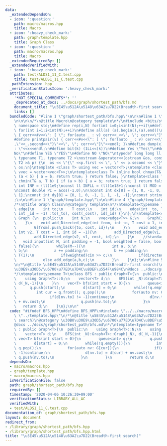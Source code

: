 ```yaml
---
data:
  _extendedDependsOn:
  - icon: ':question:'
    path: macro/macros.hpp
    title: Macro
  - icon: ':heavy_check_mark:'
    path: graph/template.hpp
    title: Graph Class
  - icon: ':question:'
    path: macro/macros.hpp
    title: Macro
  _extendedRequiredBy: []
  _extendedVerifiedWith:
  - icon: ':heavy_check_mark:'
    path: test/ALDS1_11_C.test.cpp
    title: test/ALDS1_11_C.test.cpp
  _pathExtension: hpp
  _verificationStatusIcon: ':heavy_check_mark:'
  attributes:
    '*NOT_SPECIAL_COMMENTS*': ''
    _deprecated_at_docs: ../docs/graph/shortest_path/bfs.md
    document_title: "\u5E45\u512A\u5148\u63A2\u7D22(Breadth-first search)"
    links: []
  bundledCode: "#line 1 \"graph/shortest_path/bfs.hpp\"\n\n\n#line 1 \"macro/macros.hpp\"\
    \n\n\n\n/*\n@title Macro\n@category template\n*/\n#include <bits/stdc++.h>\nusing\
    \ namespace std;\n#define rep(i,N) for(int i=0;i<int(N);++i)\n#define rep1(i,N)\
    \ for(int i=1;i<int(N);++i)\n#define all(a) (a).begin(),(a).end()\n#define print(v)\
    \ { cerr<<#v<<\": [ \"; for(auto _ : v) cerr<<_<<\", \"; cerr<<\"]\"<<endl; }\n\
    #define printpair(v) { cerr<<#v<<\": [ \"; for(auto _ : v) cerr<<\"{\"<<_.first<<\"\
    ,\"<<_.second<<\"}\"<<\", \"; cerr<<\"]\"<<endl; }\n#define dump(x) cerr<<#x<<\"\
    : \"<<x<<endl;\n#define bit(k) (1LL<<(k))\n#define Yes \"Yes\"\n#define No \"\
    No\"\n#define YES \"YES\"\n#define NO \"NO\"\ntypedef long long ll;\n\ntemplate<\
    \ typename T1, typename T2 >\nostream &operator<<(ostream &os, const pair< T1,\
    \ T2 >& p) {\n  os << \"{\" <<p.first << \", \" << p.second << \"}\";\n  return\
    \ os;\n}\ntemplate <class T> using vec = vector<T>;\ntemplate <class T> using\
    \ vvec = vector<vec<T>>;\n\ntemplate<class T> inline bool chmax(T& a, T b) { if\
    \ (a < b) { a = b; return true; } return false; }\ntemplate<class T> inline bool\
    \ chmin(T& a, T b) { if (a > b) { a = b; return true; } return false; }\n\nconst\
    \ int INF = (ll)1e9;\nconst ll INFLL = (ll)1e18+1;\nconst ll MOD = (ll)1e9+7;\n\
    \nconst double PI = acos(-1.0);\n\nconst int dx[8] = {1, 0, -1, 0, 1, -1, -1,\
    \ 1};\nconst int dy[8] = {0, 1, 0, -1, 1, 1, -1, -1};\nconst string dir = \"DRUL\"\
    ;\n\n\n#line 1 \"graph/template.hpp\"\n\n\n#line 4 \"graph/template.hpp\"\n\n\
    /*\n@title Graph Class\n@category template\n*/\ntemplate<typename T = int>\nstruct\
    \ edge{\n    int to;\n    T cost;\n    int id;\n    edge(int _to, T _cost = 1,\
    \ int _id = -1) :to(_to), cost(_cost), id(_id) {}\n};\n\ntemplate<class T>\nclass\
    \ Graph {\n  public:\n    int N;\n    vvec<edge<T>> G;\n    Graph(int _N): N(_N),G(_N){\n\
    \    }\n    void add_Directed_edge(int from, int to, T cost = 1, int id = -1){\n\
    \        G[from].push_back({to, cost, id});\n    }\n    void add_edge(int v1,\
    \ int v2, T cost = 1, int id = -1){\n        add_Directed_edge(v1, v2, cost, id);\n\
    \        add_Directed_edge(v2, v1, cost, id);\n    }\n    //standard input\n \
    \   void input(int M, int padding = -1, bool weighted = false, bool directed =\
    \ false){\n        while(M--){\n            int a, b;\n            cin >> a >>\
    \ b;\n            a += padding;\n            b += padding;\n            T c =\
    \ T(1);\n            if(weighted)cin >> c;\n            if(directed)add_Directed_edge(a,b,c);\n\
    \            else add_edge(a,b,c);\n        }\n    }\n};\n\n#line 5 \"graph/shortest_path/bfs.hpp\"\
    \n/*\n@title \u5E45\u512A\u5148\u63A2\u7D22(Breadth-first search)\n@category \u30B0\
    \u30E9\u30D5/\u6700\u77ED\u7D4C\u8DEF\u554F\u984C\n@docs ../docs/graph/shortest_path/bfs.md\n\
    */\ntemplate<typename T>\nclass BFS : public Graph<T>{\n  public:\n    using Graph<T>::N;\n\
    \    using Graph<T>::G;\n    vector<T> d;\n    BFS(int _N):Graph<T>::Graph(_N),\
    \ d(_N,-1){\n    }\n    vec<T> bfs(int start = 0){\n        queue<int> q;\n  \
    \      q.push(start);\n        d[start] = 0;\n        while(!q.empty()){\n   \
    \         int cur = q.front(); q.pop();\n            for(auto nv: G[cur]){\n \
    \               if(d[nv.to] != -1)continue;\n                d[nv.to] = d[cur]\
    \ + nv.cost;\n                q.push(nv.to);\n            }\n        }\n     \
    \   return d;\n    }\n};\n\n"
  code: "#ifndef BFS_HPP\n#define BFS_HPP\n#include \"../../macro/macros.hpp\"\n#include\
    \ \"../template.hpp\"\n/*\n@title \u5E45\u512A\u5148\u63A2\u7D22(Breadth-first\
    \ search)\n@category \u30B0\u30E9\u30D5/\u6700\u77ED\u7D4C\u8DEF\u554F\u984C\n\
    @docs ../docs/graph/shortest_path/bfs.md\n*/\ntemplate<typename T>\nclass BFS\
    \ : public Graph<T>{\n  public:\n    using Graph<T>::N;\n    using Graph<T>::G;\n\
    \    vector<T> d;\n    BFS(int _N):Graph<T>::Graph(_N), d(_N,-1){\n    }\n   \
    \ vec<T> bfs(int start = 0){\n        queue<int> q;\n        q.push(start);\n\
    \        d[start] = 0;\n        while(!q.empty()){\n            int cur = q.front();\
    \ q.pop();\n            for(auto nv: G[cur]){\n                if(d[nv.to] !=\
    \ -1)continue;\n                d[nv.to] = d[cur] + nv.cost;\n               \
    \ q.push(nv.to);\n            }\n        }\n        return d;\n    }\n};\n#endif"
  dependsOn:
  - macro/macros.hpp
  - graph/template.hpp
  - macro/macros.hpp
  isVerificationFile: false
  path: graph/shortest_path/bfs.hpp
  requiredBy: []
  timestamp: '2020-04-06 10:26:30+09:00'
  verificationStatus: LIBRARY_ALL_AC
  verifiedWith:
  - test/ALDS1_11_C.test.cpp
documentation_of: graph/shortest_path/bfs.hpp
layout: document
redirect_from:
- /library/graph/shortest_path/bfs.hpp
- /library/graph/shortest_path/bfs.hpp.html
title: "\u5E45\u512A\u5148\u63A2\u7D22(Breadth-first search)"
---
```

